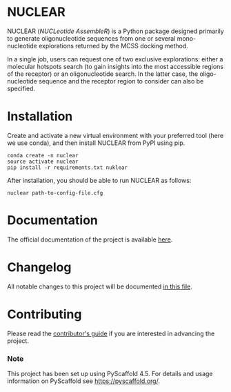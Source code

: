 # NUCLEAR
NUCLEAR (*NUCLeotide AssembleR*) is a Python package designed primarily to generate oligonucleotide sequences from one or several mono-nucleotide explorations returned by the MCSS docking method.

In a single job, users can request one of two exclusive explorations: either
a molecular hotspots search (to gain insights into the most accessible regions of the receptor) or an oligonucleotide search. In the latter case, the oligo-nucleotide sequence and the receptor region to consider can also be specified.


# Installation
Create and activate a new virtual environment with your preferred tool (here we use conda), and then install NUCLEAR from PyPI using pip.

```
conda create -n nuclear
source activate nuclear
pip install -r requirements.txt nuklear
```

After installation, you should be able to run NUCLEAR as follows:

```nuclear path-to-config-file.cfg```


# Documentation
The official documentation of the project is available [here](https://nucleotide-assembler.readthedocs.io).


# Changelog
All notable changes to this project will be documented [in this file](https://github.com/rglez/nuclear/blob/main/CHANGELOG.md).


# Contributing
Please read the [contributor's guide](https://github.com/rglez/nuclear/blob/main/CONTRIBUTING.md) if you are interested in advancing the project.

### Note
This project has been set up using PyScaffold 4.5. For details and usage
information on PyScaffold see https://pyscaffold.org/.
